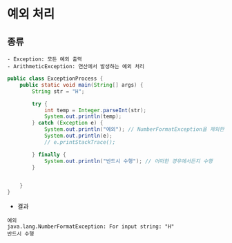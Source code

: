 # 예외 처리

## 종류
    - Exception: 모든 예외 출력
    - ArithmeticException: 연산에서 발생하는 예외 처리

```java
public class ExceptionProcess {
    public static void main(String[] args) {
        String str = "H";

        try {
            int temp = Integer.parseInt(str);
            System.out.println(temp);
        } catch (Exception e) {
            System.out.println("예외"); // NumberFormatException을 제외한 모든 예외 처리
            System.out.println(e);
            // e.printStackTrace();

        } finally {
            System.out.println("반드시 수행"); // 어떠한 경우에서든지 수행
        }


    }
}
```

- 결과
```
예외
java.lang.NumberFormatException: For input string: "H"
반드시 수행
```